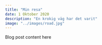 ```yaml
---
title: "Min resa"
date: 1 Oktober 2020
description: "En krokig väg har det varit"
image: "../images/road.jpg"
---
```


Blog post content here
